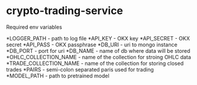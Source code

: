 # crypto-trading-service


Required env variables

*LOGGER_PATH - path to log file
*API_KEY - OKX key
*API_SECRET - OKX secret
*API_PASS - OKX passphrase
*DB_URI - uri to mongo instance
*DB_PORT - port for uri 
*DB_NAME - name of db where data will be stored
*OHLC_COLLECTION_NAME - name of the collection for stroing OHLC data
*TRADE_COLLECTION_NAME - name of the collection for storing closed trades
*PAIRS - semi-colon separated paris used for trading
*MODEL_PATH - path to pretrained model
